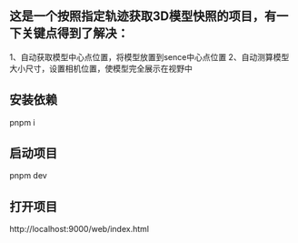 ## 这是一个按照指定轨迹获取3D模型快照的项目，有一下关键点得到了解决：
1、自动获取模型中心点位置，将模型放置到sence中心点位置
2、自动测算模型大小尺寸，设置相机位置，使模型完全展示在视野中

## 安装依赖
pnpm i

## 启动项目
pnpm dev

## 打开项目
http://localhost:9000/web/index.html